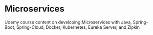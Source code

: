 # Microservices
Udemy course content on developing Microservices with Java, Spring-Boot, Spring-Cloud, Docker, Kubernetes, Eureka Server, and Zipkin
